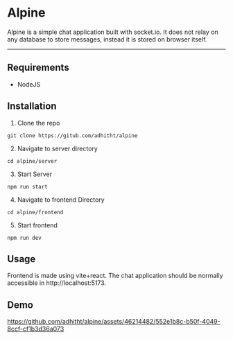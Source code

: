 # Alpine

Alpine is a simple chat application built with socket.io.  It does not relay on any database to store messages, instead it is stored on browser itself. 


----
## Requirements
- NodeJS

## Installation
1) Clone the repo

`git clone https://gitub.com/adhitht/alpine` 

2) Navigate to server directory

`cd alpine/server`  

3) Start Server

`npm run start`

4) Navigate to frontend Directory

`cd alpine/frontend`	

5) Start frontend

`npm run dev`

## Usage
Frontend is made using vite+react. The chat application should be normally accessible in http://localhost:5173.

 ## Demo

https://github.com/adhitht/alpine/assets/46214482/552e1b8c-b50f-4049-8ccf-cf1b3d36a073

